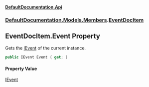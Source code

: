 #### [DefaultDocumentation\.Api](../../../../index.md 'index')
### [DefaultDocumentation\.Models\.Members](../../../../index.md#DefaultDocumentation.Models.Members 'DefaultDocumentation\.Models\.Members').[EventDocItem](index.md 'DefaultDocumentation\.Models\.Members\.EventDocItem')

## EventDocItem\.Event Property

Gets the [IEvent](https://github.com/icsharpcode/ILSpy 'ICSharpCode\.Decompiler\.TypeSystem\.IEvent') of the current instance\.

```csharp
public IEvent Event { get; }
```

#### Property Value
[IEvent](https://github.com/icsharpcode/ILSpy 'ICSharpCode\.Decompiler\.TypeSystem\.IEvent')